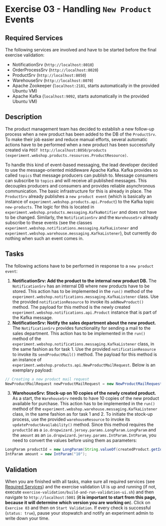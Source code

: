 # Exercise 03 - Handling `New Product` Events

## Required Services

The following services are involved and have to be started before the final exercise validation:

- NotificationSrv (`http://localhost:8010`)
- OrderProcessSrv (`http://localhost:8020`)
- ProductSrv (`http://localhost:8050`)
- WarehouseSrv  (`http://localhost:8070`)
- Apache Zookeeper (`localhost:2181`, starts automatically in the provided Ubuntu VM)
- Apache Kafka (`localhost:9092`, starts automatically in the provided Ubuntu VM)

## Description

The product management team has decided to establish a new follow-up process when a new product has been added to the DB of the `ProductSrv`. To make their job easier and reduce manual efforts, several automatic actions have to be performed when a new product has been successfully created via `POST http://localhost:8050/products (experiment.webshop.products.resources.ProductResource)`.

To handle this kind of event-based messaging, the lead developer decided to use the message-oriented middleware Apache Kafka. Kafka provides so called `topics` that message producers can publish to. Message consumers can subscribe to `topics` and will receive all published messages. This decouples producers and consumers and provides reliable asynchronous communication. The basic infrastructure for this is already in place. The `ProductSrv` already publishes a `new product event` (which is basically an instance of `experiment.webshop.products.api.Product`) to the Kafka topic `new-products`. The logic for this is located in `experiment.webshop.products.messaging.KafkaNotifier` and does not have to be changed. Similarly, the `NotificationSrv` and the `WarehouseSrv` already subscribe to these events (see the classes `experiment.webshop.notifications.messaging.KafkaListener` and `experiment.webshop.warehouse.messaging.KafkaListener`), but currently do nothing when such an event comes in.

## Tasks

The following actions have to be performed in response to a `new product event`:

1. **NotificationSrv: Add the product to the internal new product DB.** The `NotificationSrv` has an internal DB where new products have to be stored. This action has to be implemented in the `run()` method of the `experiment.webshop.notifications.messaging.KafkaListener` class. Use the provided `notificationResource` to invoke its `addNewProduct()` method. The payload for this method is the newly created `experiment.webshop.notifications.api.Product` instance that is part of the Kafka message.
2. **NotificationSrv: Notify the sales department about the new product.** The `NotificationSrv` provides functionality for sending a mail to the sales department. This action has to be implemented in the `run()` method of the `experiment.webshop.notifications.messaging.KafkaListener` class, in the same fashion as for task 1. Use the provided `notificationResource` to invoke its `sendProductMail()` method. The payload for this method is an instance of `experiment.webshop.products.api.NewProductMailRequest`. Below is an exemplary payload:

```java
// Creating a new product mail request
NewProductMailRequest newProductMailRequest = new NewProductMailRequest("NEW_PRODUCT_MAIL", createdProduct);
```

3. **WarehouseSrv: Stock-up on 10 copies of the newly created product.** As a start, the `WarehouseSrv` needs to have 10 copies of the new product available for purchase. This action has to be implemented in the `run()` method of the `experiment.webshop.warehouse.messaging.KafkaListener` class, in the same fashion as for task 1 and 2. To initiate the stock-up process, use the provided `warehouseResource` to invoke its `updateProductAvailability()` method.  Since this method requires the `productId` as a `io.dropwizard.jersey.params.LongParam.LongParam` and the `amount` as an `io.dropwizard.jersey.params.IntParam.IntParam`, you need to convert the values before using them as parameters:

```java
LongParam productId = new LongParam(String.valueOf(createdProduct.getId()));
IntParam amount = new IntParam("10");
```

## Validation

When you are finished with all tasks, make sure all required services (see [Required Services](#required-services)) and the exercise validation UI is up and running (if not, execute `exercise-validation/build-and-run-validation-ui.sh`) and then navigate to `http://localhost:5001` (**it is important to start from this page, because it will determine which version you are working on**). Click on `Exercise 03` and then on `Start Validation`. If every check is successful (`status: true`), pause your stopwatch and notify an experiment admin to write down your time.
